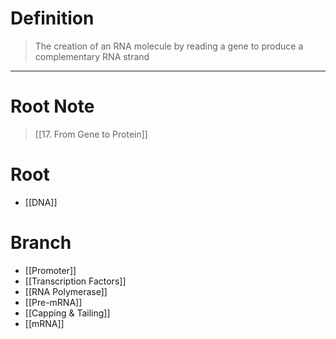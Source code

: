# Definition
>The creation of an RNA molecule by reading a gene to produce a complementary RNA strand
***
# Root Note
> [[17. From Gene to Protein]]
# Root
- [[DNA]]
# Branch
- [[Promoter]]
- [[Transcription Factors]]
- [[RNA Polymerase]]
- [[Pre-mRNA]]
- [[Capping & Tailing]]
- [[mRNA]]